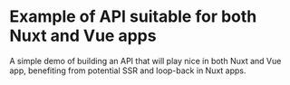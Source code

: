 # Example of API suitable for both Nuxt and Vue apps

A simple demo of building an API that will play nice in both Nuxt and Vue app, benefiting from potential SSR and loop-back in Nuxt apps.
